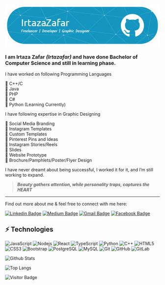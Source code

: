 ![Header](./github-header-image.png)

### I am **Irtaza Zafar** ***(Irtazafar)*** and have done Bachelor of Computer Science and still in learning phase. 

I have worked on following Programming Languages 

🔴 C++/C  
🔴 Java  
🔴 PHP  
🔴 C#  
🔴 Python (Learning Currently) 

I have following expertise in Graphic Designing 

🔵 Social Media Branding  
🔵 Instagram Templates  
🔵 Custom Templates  
🔵 Pinterest Pins and Ideas  
🔵 Instagram Stories/Reels  
🔵 Slides  
🔵 Website Prototype  
🔵 Brochure/Pamphlets/Poster/Flyer Design  

I have never dreamt about being successful, I worked it for it, and I’m still working to expand.
> ***Beauty gathers attention, while personality traps, captures the HEART***

****

Find out more about me & feel free to connect with me here:

[![Linkedin Badge](https://img.shields.io/badge/-Irtaza-blue?style=flat-square&logo=Linkedin&logoColor=white&link=https://www.linkedin.com/in/ludehsar/)](https://www.linkedin.com/in/ludehsar/)
[![Medium Badge](https://img.shields.io/badge/rashedul-alam-12100E?style=flat-square&logo=medium&logoColor=white&link=https://rashedul-alam.medium.com/)](https://rashedul-alam.medium.com/)
[![Gmail Badge](https://img.shields.io/badge/-mdraanik12@gmail.com-c14438?style=flat-square&logo=Gmail&logoColor=white&link=mailto:mdraanik12@gmail.com)](mailto:mdraanik12@gmail.com)
[![Facebook Badge](https://img.shields.io/badge/rashedul.alam.anik.2-1877F2?style=flat-square&logo=facebook&logoColor=white&link=https://www.facebook.com/rashedul.alam.anik.2/)](https://www.facebook.com/rashedul.alam.anik.2/)


## ⚡ Technologies

![JavaScript](https://img.shields.io/badge/-JavaScript-black?style=flat-square&logo=javascript)
![Nodejs](https://img.shields.io/badge/-Nodejs-black?style=flat-square&logo=Node.js)
![React](https://img.shields.io/badge/-React-black?style=flat-square&logo=react)
![TypeScript](https://img.shields.io/badge/-TypeScript-007ACC?style=flat-square&logo=typescript)
![Python](https://img.shields.io/badge/-Python-black?style=flat-square&logo=Python)
![C++](https://img.shields.io/badge/-C++-00599C?style=flat-square&logo=c)
![HTML5](https://img.shields.io/badge/-HTML5-E34F26?style=flat-square&logo=html5&logoColor=white)
![CSS3](https://img.shields.io/badge/-CSS3-1572B6?style=flat-square&logo=css3)
![Bootstrap](https://img.shields.io/badge/-Bootstrap-563D7C?style=flat-square&logo=bootstrap)
![PostgreSQL](https://img.shields.io/badge/-PostgreSQL-336791?style=flat-square&logo=postgresql)
![MySQL](https://img.shields.io/badge/-MySQL-black?style=flat-square&logo=mysql)
![Git](https://img.shields.io/badge/-Git-black?style=flat-square&logo=git)
![GitHub](https://img.shields.io/badge/-GitHub-181717?style=flat-square&logo=github)
![GitLab](https://img.shields.io/badge/-GitLab-FCA121?style=flat-square&logo=gitlab)

![Github Stats](https://github-readme-stats.vercel.app/api?username=Irtazafar&count_private=true&show_icons=true&include_all_commits=true)

![Top Langs](https://github-readme-stats.vercel.app/api/top-langs/?username=Irtazafar&hide=TeX&layout=compact)

![Visitor Badge](https://visitor-badge.laobi.icu/badge?page_id=Irtazafar.Irtazafar)
